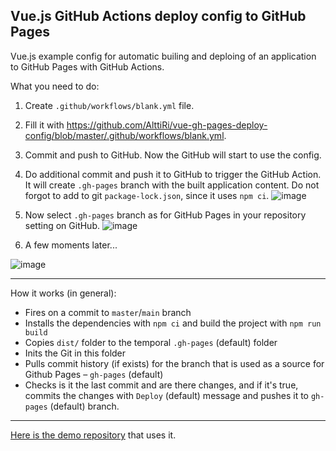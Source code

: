 
## Vue.js GitHub Actions deploy config to GitHub Pages

Vue.js example config for automatic builing and deploing of an application to GitHub Pages with GitHub Actions.

What you need to do:

1. Create `.github/workflows/blank.yml` file.
2. Fill it with https://github.com/AlttiRi/vue-gh-pages-deploy-config/blob/master/.github/workflows/blank.yml.
3. Commit and push to GitHub. Now the GitHub will start to use the config.
4. Do additional commit and push it to GitHub to trigger the GitHub Action. It will create `.gh-pages` branch with the built application content. Do not forgot to add to git `package-lock.json`, since it uses `npm ci`.
![image](https://user-images.githubusercontent.com/16310547/211168429-4396a892-b80d-41e9-9b13-48699d038661.png)

5. Now select `.gh-pages` branch as for GitHub Pages in your repository setting on GitHub.
![image](https://user-images.githubusercontent.com/16310547/211168472-236d87c0-1d66-42ea-8acf-133dcf62ddb6.png)
6. A few moments later...

![image](https://user-images.githubusercontent.com/16310547/211168497-cb421fc5-d654-457a-9a83-fbbbf54f9e8d.png)

---

How it works (in general):
- Fires on a commit to `master`/`main` branch
- Installs the dependencies with `npm ci` and build the project with `npm run build`
- Copies `dist/` folder to the temporal `.gh-pages` (default) folder
- Inits the Git in this folder
- Pulls commit history (if exists) for the branch that is used as a source for Github Pages – `gh-pages` (default)
- Checks is it the last commit and are there changes, and if it's true, commits the changes with `Deploy` (default) message and pushes it to `gh-pages` (default) branch.

---

[Here is the demo repository](https://github.com/AlttiRi/keep-lister) that uses it.
